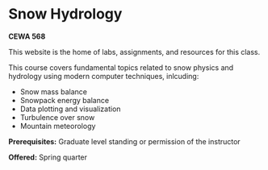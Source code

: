 # Snow Hydrology

**CEWA 568**

This website is the home of labs, assignments, and resources for this class.

This course covers fundamental topics related to snow physics and hydrology using modern computer techniques, inlcuding:
 * Snow mass balance
 * Snowpack energy balance
 * Data plotting and visualization
 * Turbulence over snow
 * Mountain meteorology 

**Prerequisites:** Graduate level standing or permission of the instructor

**Offered:** Spring quarter

